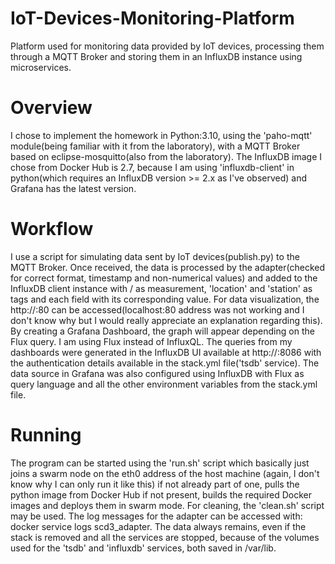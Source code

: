 # IoT-Devices-Monitoring-Platform
Platform used for monitoring data provided by IoT devices, processing them through a MQTT Broker and storing them in an InfluxDB instance using microservices.
# Overview
I chose to implement the homework in Python:3.10, using the 'paho-mqtt' module(being familiar with it from the laboratory),
with a MQTT Broker based on eclipse-mosquitto(also from the laboratory). The InfluxDB image I chose from Docker Hub is 2.7,
because I am using 'influxdb-client' in python(which requires an InfluxDB version >= 2.x as I've observed) and Grafana has
the latest version.
# Workflow
I use a script for simulating data sent by IoT devices(publish.py) to the MQTT Broker. Once received, the data is processed
by the adapter(checked for correct format, timestamp and non-numerical values) and added to the InfluxDB client instance with
<location>/<station> as measurement, 'location' and 'station' as tags and each field with its corresponding value. For data
visualization, the http://<eth0>:80 can be accessed(localhost:80 address was not working and I don't know why but I would really
appreciate an explanation regarding this). By creating a Grafana Dashboard, the graph will appear depending on the Flux query.
I am using Flux instead of InfluxQL. The queries from my dashboards were generated in the InfluxDB UI available at http://<eth0>:8086
with the authentication details available in the stack.yml file('tsdb' service). The data source in Grafana was also configured
using InfluxDB with Flux as query language and all the other environment variables from the stack.yml file.
# Running
The program can be started using the 'run.sh' script which basically just joins a swarm node on the eth0 address of the host machine
(again, I don't know why I can only run it like this) if not already part of one, pulls the python image from Docker Hub if not
present, builds the required Docker images and deploys them in swarm mode. For cleaning, the 'clean.sh' script may be used.
The log messages for the adapter can be accessed with: docker service logs scd3_adapter. The data always remains, even if the stack
is removed and all the services are stopped, because of the volumes used for the 'tsdb' and 'influxdb' services, both saved in /var/lib.
